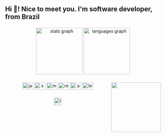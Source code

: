 <h2 align="left">Hi 👋!  Nice to meet you.  I'm software developer, from Brazil</h2>

###

<div align="center">
  <img src="https://github-readme-stats.vercel.app/api?hide_title=false&hide_rank=false&show_icons=true&include_all_commits=true&count_private=true&disable_animations=false&theme=dracula&locale=en&hide_border=false&username=raelvieira" height="150" alt="stats graph"  />
  <img src="https://github-readme-stats.vercel.app/api/top-langs?locale=en&hide_title=false&layout=compact&card_width=320&langs_count=5&theme=dracula&hide_border=false&username=raelvieira" height="150" alt="languages graph"  />
</div>

###

<img align="right" height="160" src="https://media.giphy.com/media/unQ3IJU2RG7DO/giphy.gif"  />

###

<div align="center">
  <img src="https://cdn.jsdelivr.net/gh/devicons/devicon/icons/java/java-original.svg" height="23" width="35" alt="java logo"  />
  <img src="https://cdn.jsdelivr.net/gh/devicons/devicon/icons/spring/spring-original.svg" height="23" width="35" alt="spring logo"  />
  <img src="https://cdn.jsdelivr.net/gh/devicons/devicon/icons/mysql/mysql-original.svg" height="23" width="35" alt="mysql logo"  />
  <img src="https://cdn.jsdelivr.net/gh/devicons/devicon/icons/redis/redis-original.svg" height="23" width="35" alt="redis logo"  />
  <img src="https://cdn.jsdelivr.net/gh/devicons/devicon/icons/apachekafka/apachekafka-original.svg" height="23" width="35" alt="apachekafka logo"  />
  <img src="https://cdn.jsdelivr.net/gh/devicons/devicon/icons/bitbucket/bitbucket-original.svg" height="23" width="35" alt="bitbucket logo"  />
</div>

###

<div align="center">
  <a href="https://www.linkedin.com/in/israelvieiraa/" target="_blank">
    <img src="https://img.shields.io/static/v1?message=LinkedIn&logo=linkedin&label=&color=0077B5&logoColor=white&labelColor=&style=for-the-badge" height="25" alt="linkedin logo"  />
  </a>
</div>

###
